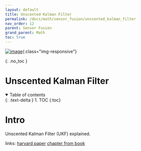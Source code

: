 ```yaml
---
layout: default
title: Unscented Kalman Filter
permalink: /docs/math/sensor_fusion/unscented_kalman_filter
nav_order: 12
parent: Sensor Fusion
grand_parent: Math
toc: true
---
```



<!-- comment or image allows {: .no_toc} to work correctly  (don't ask me why) -->

[![image]()](){:class="img-responsive"}

{: .no_toc }

# Unscented Kalman Filter

<details open markdown="block">
  <summary>
    Table of contents
  </summary>
  {: .text-delta }
1. TOC
{:toc}
</details>

# Intro
Unscented Kalman Filter (UKF) explained.

links: 
[harvard paper](https://groups.seas.harvard.edu/courses/cs281/papers/unscented.pdf)
[chapter from book](https://www.researchgate.net/profile/Mohamed-Mourad-Lafifi/post/How_to_create_state_transition_function_of_a_AR2_model_for_unscentedKalmanFilter_object_in_MATLAB/attachment/5ede7a2a39f1f300016271da/AS%3A900211564089344%401591638570015/download/ukf.wan_.chapt7_.pdf)
